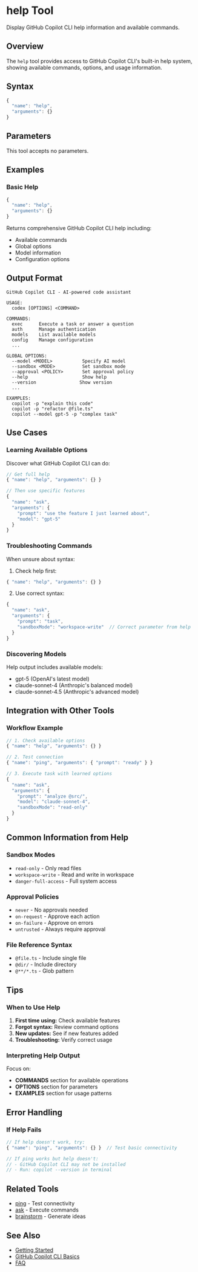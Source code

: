 # help Tool

Display GitHub Copilot CLI help information and available commands.

## Overview

The `help` tool provides access to GitHub Copilot CLI's built-in help system, showing available commands, options, and usage information.

## Syntax

```javascript
{
  "name": "help",
  "arguments": {}
}
```

## Parameters

This tool accepts no parameters.

## Examples

### Basic Help

```javascript
{
  "name": "help",
  "arguments": {}
}
```

Returns comprehensive GitHub Copilot CLI help including:

- Available commands
- Global options
- Model information
- Configuration options

## Output Format

```
GitHub Copilot CLI - AI-powered code assistant

USAGE:
  codex [OPTIONS] <COMMAND>

COMMANDS:
  exec      Execute a task or answer a question
  auth      Manage authentication
  models    List available models
  config    Manage configuration
  ...

GLOBAL OPTIONS:
  --model <MODEL>           Specify AI model
  --sandbox <MODE>          Set sandbox mode
  --approval <POLICY>       Set approval policy
  --help                    Show help
  --version                Show version
  ...

EXAMPLES:
  copilot -p "explain this code"
  copilot -p "refactor @file.ts"
  copilot --model gpt-5 -p "complex task"
```

## Use Cases

### Learning Available Options

Discover what GitHub Copilot CLI can do:

```javascript
// Get full help
{ "name": "help", "arguments": {} }

// Then use specific features
{
  "name": "ask",
  "arguments": {
    "prompt": "use the feature I just learned about",
    "model": "gpt-5"
  }
}
```

### Troubleshooting Commands

When unsure about syntax:

1. Check help first:

```javascript
{ "name": "help", "arguments": {} }
```

2. Use correct syntax:

```javascript
{
  "name": "ask",
  "arguments": {
    "prompt": "task",
    "sandboxMode": "workspace-write"  // Correct parameter from help
  }
}
```

### Discovering Models

Help output includes available models:

- gpt-5 (OpenAI's latest model)
- claude-sonnet-4 (Anthropic's balanced model)
- claude-sonnet-4.5 (Anthropic's advanced model)

## Integration with Other Tools

### Workflow Example

```javascript
// 1. Check available options
{ "name": "help", "arguments": {} }

// 2. Test connection
{ "name": "ping", "arguments": { "prompt": "ready" } }

// 3. Execute task with learned options
{
  "name": "ask",
  "arguments": {
    "prompt": "analyze @src/",
    "model": "claude-sonnet-4",
    "sandboxMode": "read-only"
  }
}
```

## Common Information from Help

### Sandbox Modes

- `read-only` - Only read files
- `workspace-write` - Read and write in workspace
- `danger-full-access` - Full system access

### Approval Policies

- `never` - No approvals needed
- `on-request` - Approve each action
- `on-failure` - Approve on errors
- `untrusted` - Always require approval

### File Reference Syntax

- `@file.ts` - Include single file
- `@dir/` - Include directory
- `@**/*.ts` - Glob pattern

## Tips

### When to Use Help

1. **First time using:** Check available features
2. **Forgot syntax:** Review command options
3. **New updates:** See if new features added
4. **Troubleshooting:** Verify correct usage

### Interpreting Help Output

Focus on:

- **COMMANDS** section for available operations
- **OPTIONS** section for parameters
- **EXAMPLES** section for usage patterns

## Error Handling

### If Help Fails

```javascript
// If help doesn't work, try:
{ "name": "ping", "arguments": {} }  // Test basic connectivity

// If ping works but help doesn't:
// - GitHub Copilot CLI may not be installed
// - Run: copilot --version in terminal
```

## Related Tools

- [ping](./ping.md) - Test connectivity
- [ask](./ask.md) - Execute commands
- [brainstorm](./brainstorm.md) - Generate ideas

## See Also

- [Getting Started](../../getting-started.md)
- [GitHub Copilot CLI Basics](../../copilot-cli/overview.md)
- [FAQ](../../resources/faq.md)
